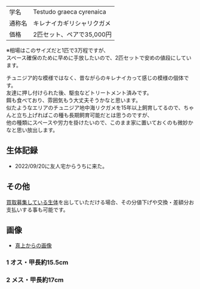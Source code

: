 |||
|:-|:-|
| 学名 | Testudo graeca cyrenaica |
| 通称名 | キレナイカギリシャリクガメ |
| 価格 | 2匹セット、ペアで35,000円 |

※相場はこのサイズだと1匹で3万程ですが、  
 スペース確保のために早めに手放したいので、2匹セットで安めの値段にしています。  

チュニジア的な模様ではなく、昔ながらのキレナイカって感じの模様の個体です。  
友達に押し付けられた後、駆虫などトリートメント済みです。  
餌も食べており、雰囲気もう大丈夫そうかなと思います。  
似たようなエリアのチュニジア地中海リクガメを15年以上飼育してるので、ちゃんと立ち上げればこの種も長期飼育可能だとは思うのですが、  
他の種類にスペースや労力を掛けたいので、このまま家に置いておくのも微妙かなと思い放出します。  

## 生体記録

* 2022/09/20に友人宅からうちに来た。

## その他

[買取募集している生体](/shopping/purchase-price-list)を出していただける場合、その分値下げや交換・差額分お支払いする事も可能です。

## 画像

* [真上からの画像]({{site.baseurl}}/assets/img/shopping/creatures/testudo-graeca-cyrenaica/0/overhead_12.jpeg)

### 1 オス・甲長約15.5cm
### 2 メス・甲長約17cm
